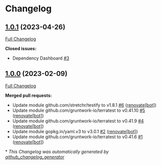 # Changelog

## [1.0.1](https://github.com/telekom-mms/terratest-action/tree/1.0.1) (2023-04-26)

[Full Changelog](https://github.com/telekom-mms/terratest-action/compare/1.0.0...1.0.1)

**Closed issues:**

- Dependency Dashboard [\#3](https://github.com/telekom-mms/terratest-action/issues/3)

## [1.0.0](https://github.com/telekom-mms/terratest-action/tree/1.0.0) (2023-02-09)

[Full Changelog](https://github.com/telekom-mms/terratest-action/compare/74d6ba466ba49948f2f09ba500c74394bf832de2...1.0.0)

**Merged pull requests:**

- Update module github.com/stretchr/testify to v1.8.1 [\#6](https://github.com/telekom-mms/terratest-action/pull/6) ([renovate[bot]](https://github.com/apps/renovate))
- Update module github.com/gruntwork-io/terratest to v0.41.10 [\#5](https://github.com/telekom-mms/terratest-action/pull/5) ([renovate[bot]](https://github.com/apps/renovate))
- Update module github.com/gruntwork-io/terratest to v0.41.9 [\#4](https://github.com/telekom-mms/terratest-action/pull/4) ([renovate[bot]](https://github.com/apps/renovate))
- Update module gopkg.in/yaml.v3 to v3.0.1 [\#2](https://github.com/telekom-mms/terratest-action/pull/2) ([renovate[bot]](https://github.com/apps/renovate))
- Update module github.com/gruntwork-io/terratest to v0.41.6 [\#1](https://github.com/telekom-mms/terratest-action/pull/1) ([renovate[bot]](https://github.com/apps/renovate))



\* *This Changelog was automatically generated by [github_changelog_generator](https://github.com/github-changelog-generator/github-changelog-generator)*

